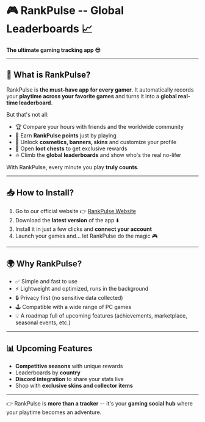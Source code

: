 # 🎮 RankPulse -- Global Leaderboards 📈

**The ultimate gaming tracking app 😎**

------------------------------------------------------------------------

## 🚀 What is RankPulse?

RankPulse is **the must-have app for every gamer**.
It automatically records your **playtime across your favorite games**
and turns it into a **global real-time leaderboard**.

But that's not all:
- 🏆 Compare your hours with friends and the worldwide community
- 💎 Earn **RankPulse points** just by playing
- 🎨 Unlock **cosmetics, banners, skins** and customize your profile
- 🎁 Open **loot chests** to get exclusive rewards
- 🔥 Climb the **global leaderboards** and show who's the real no-lifer

With RankPulse, every minute you play **truly counts**.

------------------------------------------------------------------------

## 📥 How to Install?

1.  Go to our official website 👉 [RankPulse
    Website](https://site.lab-net.fr)
2.  Download the **latest version** of the app ⬇️
3.  Install it in just a few clicks and **connect your account**
4.  Launch your games and... let RankPulse do the magic 🎮

------------------------------------------------------------------------

## 🌍 Why RankPulse?

-   ✅ Simple and fast to use
-   ⚡ Lightweight and optimized, runs in the background
-   🔒 Privacy first (no sensitive data collected)
-   🕹️ Compatible with a wide range of PC games
-   💡 A roadmap full of upcoming features (achievements, marketplace,
    seasonal events, etc.)

------------------------------------------------------------------------

## 📊 Upcoming Features

-   **Competitive seasons** with unique rewards
-   Leaderboards by **country**
-   **Discord integration** to share your stats live
-   Shop with **exclusive skins and collector items**

------------------------------------------------------------------------

👉 RankPulse is **more than a tracker** -- it's your **gaming social
hub** where your playtime becomes an adventure.
